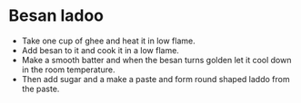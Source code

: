 # Besan ladoo
- Take one cup of ghee and heat it in low flame.
- Add besan to it and cook it in a low flame.
- Make a smooth batter and when the besan turns golden let it cool down in the room temperature.
- Then add sugar and a make a paste and form round shaped laddo from the paste.
